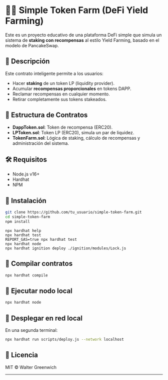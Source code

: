 # 🧑‍🌾 Simple Token Farm (DeFi Yield Farming)

Este es un proyecto educativo de una plataforma DeFi simple que simula un sistema de **staking con recompensas** al estilo Yield Farming, basado en el modelo de PancakeSwap.

## 📝 Descripción

Este contrato inteligente permite a los usuarios:

- Hacer **staking** de un token LP (liquidity provider).
- Acumular **recompensas proporcionales** en tokens DAPP.
- Reclamar recompensas en cualquier momento.
- Retirar completamente sus tokens stakeados.

## 🧱 Estructura de Contratos

- **DappToken.sol**: Token de recompensa (ERC20).
- **LPToken.sol**: Token LP (ERC20), simula un par de liquidez.
- **TokenFarm.sol**: Lógica de staking, cálculo de recompensas y administración del sistema.

## 🛠 Requisitos

- Node.js v16+
- Hardhat
- NPM

## 🚀 Instalación

```bash
git clone https://github.com/tu_usuario/simple-token-farm.git
cd simple-token-farm
npm install
```

```shell
npx hardhat help
npx hardhat test
REPORT_GAS=true npx hardhat test
npx hardhat node
npx hardhat ignition deploy ./ignition/modules/Lock.js
```

## 🔨 Compilar contratos

```bash
npx hardhat compile

```

## 🧪 Ejecutar nodo local

```bash
npx hardhat node

```

## 🚀 Desplegar en red local

En una segunda terminal:

```bash
npx hardhat run scripts/deploy.js --network localhost

```

## 📜 Licencia

MIT © Walter Greenwich

---

